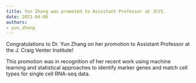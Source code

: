 ```yaml
---
title: Yun Zhang was promoted to Assistant Professor at JCVI.
date: 2021-04-06
authors:
- yun_zhang
---
```


Congratulations to Dr. Yun Zhang on her promotion to Assistant Professor at the J. Craig Venter Institute!

<!--more-->

This promotion was in recognition of her recent work using machine learning and statistical approaches to identify marker genes and match cell types for single cell RNA-seq data. 